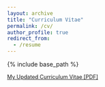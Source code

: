 ```yaml
---
layout: archive
title: "Curriculum Vitae"
permalink: /cv/
author_profile: true
redirect_from:
  - /resume
---
```


{% include base_path %}

<span style="font-size:0.9em;text-align: justify;"> <a href="https://vinojjayasundara.github.io/files/CV_Vinoj_Jayasundara.pdf">My Updated Curriculum Vitae [PDF]</a></span>
